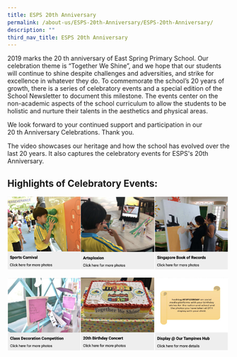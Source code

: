 ```yaml
---
title: ESPS 20th Anniversary
permalink: /about-us/ESPS-20th-Anniversary/ESPS-20th-Anniversary/
description: ""
third_nav_title: ESPS 20th Anniversary
---
```

2019 marks the 20 th anniversary of East Spring Primary School. Our celebration theme is “Together We Shine”, and we hope that our students will continue to shine despite challenges and adversities, and strike for excellence in whatever they do. To commemorate the school’s 20 years of growth, there is a series of celebratory events and a special edition of the School Newsletter to document this milestone. The events center on the non-academic aspects of the school curriculum to allow the students to be holistic and nurture their talents in the aesthetics and physical areas.

We look forward to your continued support and participation in our 20 th Anniversary Celebrations. Thank you.  

The video showcases our heritage and how the school has evolved over the last 20 years. It also captures the celebratory events for ESPS's 20th Anniversary.

Highlights of Celebratory Events:
---------------------------------

<a href="/about-us/ESPS-20th-Anniversary/Sports-Carnival/"><img src="/images/sportcarnival.png" 
     style="width:33%;float:left"></a>
<a href="/about-us/ESPS-20th-Anniversary/Artsploxion/"><img src="/images/artsploxion.png" 
     style="width:33%;float:left"></a>
<a href="/about-us/ESPS-20th-Anniversary/SBOR-Largest-Paper-Quilling-Artwork/"><img src="/images/SBOR.png" style="width:33%"></a>

<a href="/about-us/ESPS-20th-Anniversary/SBOR-Largest-Paper-Quilling-Artwork/"><img src="/images/classdeco.png" 
     style="width:33%;float:left"></a>
<a href="/about-us/ESPS-20th-Anniversary/SBOR-Largest-Paper-Quilling-Artwork/"><img src="/images/bdayconcert.png" 
     style="width:33%;float:left"></a>
<a href="/about-us/ESPS-20th-Anniversary/SBOR-Largest-Paper-Quilling-Artwork/"><img src="/images/display.png" 
     style="width:33%"></a>